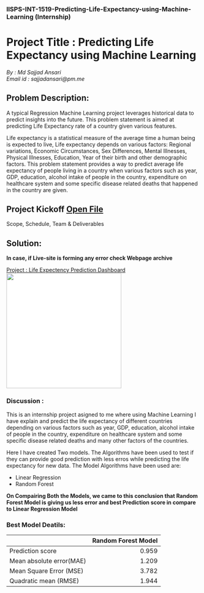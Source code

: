 ### llSPS-INT-1519-Predicting-Life-Expectancy-using-Machine-Learning (Internship)

# Project Title : Predicting Life Expectancy using Machine Learning    
_By : Md Sajjad Ansari_    
_Email id : sajjadansari@pm.me_

## Problem Description:

A typical Regression Machine Learning project leverages historical data to predict insights into the future. This problem statement is aimed at predicting Life Expectancy rate of a country given various features.

Life expectancy is a statistical measure of the average time a human being is expected to live, Life expectancy depends on various factors: Regional variations, Economic Circumstances, Sex Differences, Mental Illnesses, Physical Illnesses, Education, Year of their birth and other demographic factors. This problem statement provides a way to predict average life expectancy of people living in a country when various factors such as year, GDP, education, alcohol intake of people in the country, expenditure on healthcare system and some specific disease related deaths that happened in the country are given.

## Project Kickoff [Open File](https://github.com/SmartPracticeschool/llSPS-INT-1519-Predicting-Life-Expectancy-using-Machine-Learning/blob/master/llSPS_INT_1519_Predicting%20Life%20Expectancy%20using%20Machine%20Learning.pdf)
Scope, Schedule, Team & Deliverables

## Solution:

**In case, if Live-site is forming any error check Webpage archive**

<a href="http://archive.today/ZHJhf"> Project : Life Expectency Prediction Dashboard <br>
 <img style="width:300px;height:300px;background-color:white" src="https://archive.vn/ZHJhf/a7d742020ddc80db1e3ca393c390aa30ae3aa93a/scr.png"><br>
</a>
### Discussion :
This is an internship project asigned to me where using Machine Learning I have explain and predict the life expectancy of different countries depending on various factors such as year, GDP, education, alcohol intake of people in the country, expenditure on healthcare system and some specific disease related deaths and many other factors of the countries.

Here I have created Two models. The Algorithms have been used to test if they can provide good prediction with less erros while predicting the life expectancy for new data.
The Model Algorithms have been used are:

* Linear Regression
* Random Forest

**On Compairing Both the Models, we came to this conclusion that Random Forest Model is giving us less error and best Prediction score in compare to Linear Regression Model**

### Best Model Deatils:

    
|| Random Forest Model|
|:-------------------------------------|--------:|
| Prediction score        |  0.959 |
| Mean absolute error(MAE)|  1.209 |
| Mean Square Error (MSE) |  3.782 |
| Quadratic mean (RMSE)   |  1.944 |
